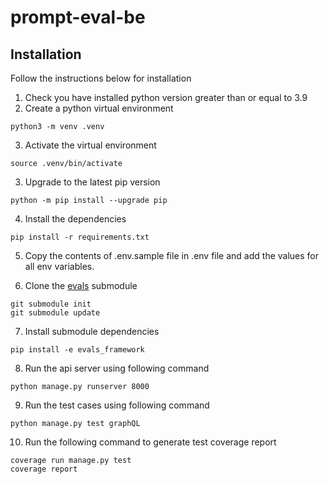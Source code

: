 # prompt-eval-be

## Installation

Follow the instructions below for installation

1. Check you have installed python version greater than or equal to 3.9
2. Create a python virtual environment

```
python3 -m venv .venv
```

3. Activate the virtual environment

```
source .venv/bin/activate
```

3. Upgrade to the latest pip version

```
python -m pip install --upgrade pip
```

4. Install the dependencies

```
pip install -r requirements.txt
```

5. Copy the contents of .env.sample file in .env file and add the values for all env variables.

6. Clone the [evals](https://github.com/openai/evals) submodule
```
git submodule init
git submodule update
```

7. Install submodule dependencies
```
pip install -e evals_framework
```
8. Run the api server using following command

```
python manage.py runserver 8000
```

9. Run the test cases using following command

```
python manage.py test graphQL
```

10. Run the following command to generate test coverage report

```
coverage run manage.py test
coverage report
```

